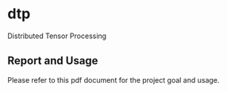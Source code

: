 # dtp
Distributed Tensor Processing

## Report and Usage

Please refer to this pdf document for the project goal and usage.
